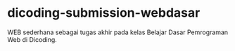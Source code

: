 # dicoding-submission-webdasar

WEB sederhana sebagai tugas akhir pada kelas Belajar Dasar Pemrograman Web di Dicoding. 
